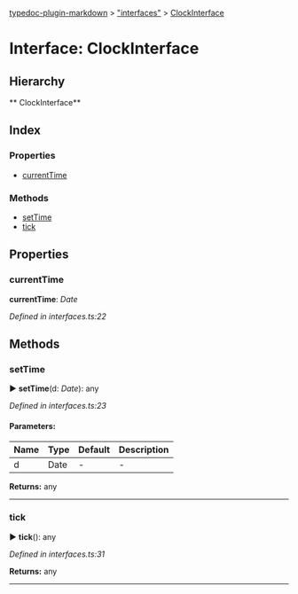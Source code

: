 [typedoc-plugin-markdown](../index.md) > ["interfaces"](../modules/_interfaces_.md) > [ClockInterface](../interfaces/_interfaces_.clockinterface.md)

# Interface: ClockInterface

## Hierarchy

** ClockInterface**




## Index

### Properties

* [currentTime](_interfaces_.clockinterface.md#currenttime)


### Methods

* [setTime](_interfaces_.clockinterface.md#settime)
* [tick](_interfaces_.clockinterface.md#tick)



## Properties

<a id="currenttime"></a>
###  currentTime
**currentTime**:  *Date* 

*Defined in interfaces.ts:22*






## Methods

<a id="settime"></a>

###  setTime

► **setTime**(d: *Date*): any

*Defined in interfaces.ts:23*

#### Parameters:

| Name  | Type                | Default | Description  |
| ------ | ------------------- | ------------ | ------------ |
| d  | Date | - | - |


**Returns:** any

---

<a id="tick"></a>

###  tick

► **tick**(): any

*Defined in interfaces.ts:31*



**Returns:** any

---



